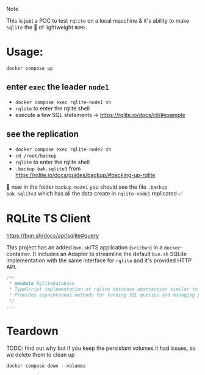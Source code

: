 
> [!NOTE]
> This is just a POC to test `rqlite` on a local maschine & it's ability to make `sqlite` the 🫅 of lightweight `RDMS`.

# Usage:

`docker compose up`

## enter `exec` the leader `node1`

- `docker compose exec rqlite-node1 sh`
- `rqlite` to enter the rqlite shell
- execute a few SQL statements -> https://rqlite.io/docs/cli/#example

## see the replication

- `docker compose exec rqlite-node2 sh`
- `cd /root/backup`
- `rqlite` to enter the rqlite shell
- `.backup bak.sqlite3` from https://rqlite.io/docs/guides/backup/#backing-up-rqlite

🥳 now in the folder `backup-node1` you should see the file `.backup bak.sqlite3` which has all the data create in `rqlite-node1` replicated ✅

# RQLite TS Client

https://bun.sh/docs/api/sqlite#query

This project has an added `bun.sh`/TS application (`src/bun`) in a `docker`-container.
It includes an Adapter to streamline the default `bun.sh` SQLite implementation with the same interface for `rqlite` and it's provided HTTP API.

```js
/**
 * @module RqliteDatabase
 * TypeScript implementation of rqlite database abstraction similar to Bun's SQLite API.
 * Provides asynchronous methods for running SQL queries and managing prepared statements.
 */
...
```

# Teardown

TODO: find out why but if you keep the persistant volumes it had issues, so we delete them to clean up

`docker compose down --volumes`
